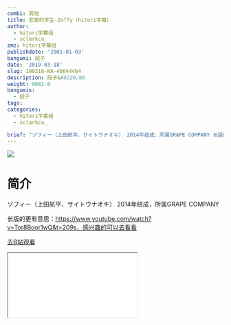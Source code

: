 ```yaml
---
combi: 其他
title: 恋爱的学生-Zoffy（hitori字幕）
author:
  - hitori字幕组
  - sclarkca_
zmz: hitori字幕组
publishdate: '2001-01-03'
bangumi: 段子
date: '2019-03-18'
slug: 190318-NA-46644464
description: 段子&#8226;NA
weight: 9682.0
bangumis:
  - 段子
tags:
categories:
  - hitori字幕组
  - sclarkca_

brief: "ゾフィー（上田航平、サイトウナオキ） 2014年结成，所属GRAPE COMPANY 长版的更有意思：https://www.youtube.com/watch?v=Tor8Boor1wQ&t=209s，感兴趣的可以去看看"
---
```

![](https://i.imgur.com/p2wPVZp.jpg)
# 简介  
ゾフィー（上田航平、サイトウナオキ）
2014年结成，所属GRAPE COMPANY

长版的更有意思：https://www.youtube.com/watch?v=Tor8Boor1wQ&t=209s，感兴趣的可以去看看  

[去B站观看](https://www.bilibili.com/video/av46644464/)
<div class ="resp-container"><iframe class="testiframe" src="//player.bilibili.com/player.html?aid=46644464"", scrolling="no", allowfullscreen="true" > </iframe></div> 
